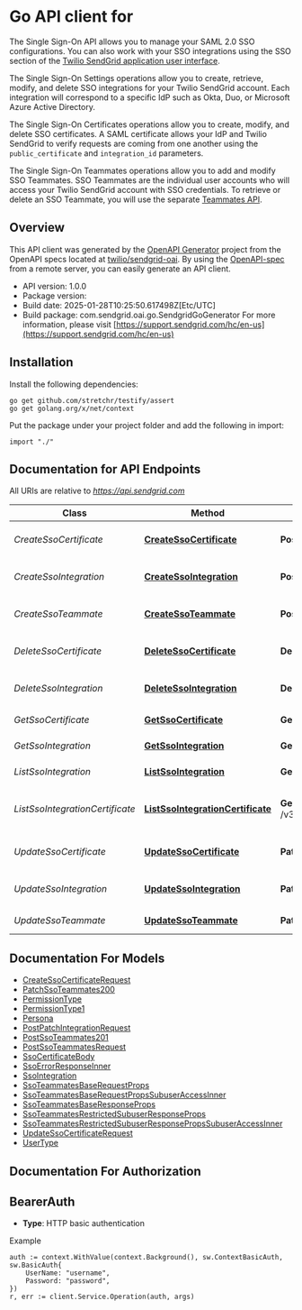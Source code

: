 # Go API client for 

The Single Sign-On API allows you to manage your SAML 2.0 SSO configurations. You can also work with your SSO integrations using the SSO section of the [Twilio SendGrid application user interface](https://app.sendgrid.com/settings/sso).

The Single Sign-On Settings operations allow you to create, retrieve, modify, and delete SSO integrations for your Twilio SendGrid account. Each integration will correspond to a specific IdP such as Okta, Duo, or Microsoft Azure Active Directory.

The Single Sign-On Certificates operations allow you to create, modify, and delete SSO certificates. A SAML certificate allows your IdP and Twilio SendGrid to verify requests are coming from one another using the `public_certificate` and `integration_id` parameters.

The Single Sign-On Teammates operations allow you to add and modify SSO Teammates. SSO Teammates are the individual user accounts who will access your Twilio SendGrid account with SSO credentials. To retrieve or delete an SSO Teammate, you will use the separate [Teammates API](https://docs.sendgrid.com/api-reference/teammates/).

## Overview
This API client was generated by the [OpenAPI Generator](https://openapi-generator.tech) project from the OpenAPI specs located at [twilio/sendgrid-oai](https://github.com/twilio/sendgrid-oai/tree/main/spec).  By using the [OpenAPI-spec](https://www.openapis.org/) from a remote server, you can easily generate an API client.

- API version: 1.0.0
- Package version: 
- Build date: 2025-01-28T10:25:50.617498Z[Etc/UTC]
- Build package: com.sendgrid.oai.go.SendgridGoGenerator
For more information, please visit [https://support.sendgrid.com/hc/en-us](https://support.sendgrid.com/hc/en-us)

## Installation

Install the following dependencies:

```shell
go get github.com/stretchr/testify/assert
go get golang.org/x/net/context
```

Put the package under your project folder and add the following in import:

```golang
import "./"
```

## Documentation for API Endpoints

All URIs are relative to *https://api.sendgrid.com*

Class | Method | HTTP request | Description
------------ | ------------- | ------------- | -------------
*CreateSsoCertificate* | [**CreateSsoCertificate**](docs/CreateSsoCertificate.md#createssocertificate) | **Post** /v3/sso/certificates | Create an SSO Certificate
*CreateSsoIntegration* | [**CreateSsoIntegration**](docs/CreateSsoIntegration.md#createssointegration) | **Post** /v3/sso/integrations | Create an SSO Integration
*CreateSsoTeammate* | [**CreateSsoTeammate**](docs/CreateSsoTeammate.md#createssoteammate) | **Post** /v3/sso/teammates | Create an SSO Teammate.
*DeleteSsoCertificate* | [**DeleteSsoCertificate**](docs/DeleteSsoCertificate.md#deletessocertificate) | **Delete** /v3/sso/certificates/{CertId} | Delete an SSO Certificate
*DeleteSsoIntegration* | [**DeleteSsoIntegration**](docs/DeleteSsoIntegration.md#deletessointegration) | **Delete** /v3/sso/integrations/{Id} | Delete an SSO Integration
*GetSsoCertificate* | [**GetSsoCertificate**](docs/GetSsoCertificate.md#getssocertificate) | **Get** /v3/sso/certificates/{CertId} | Get an SSO Certificate
*GetSsoIntegration* | [**GetSsoIntegration**](docs/GetSsoIntegration.md#getssointegration) | **Get** /v3/sso/integrations/{Id} | Get an SSO Integration
*ListSsoIntegration* | [**ListSsoIntegration**](docs/ListSsoIntegration.md#listssointegration) | **Get** /v3/sso/integrations | Get All SSO Integrations
*ListSsoIntegrationCertificate* | [**ListSsoIntegrationCertificate**](docs/ListSsoIntegrationCertificate.md#listssointegrationcertificate) | **Get** /v3/sso/integrations/{IntegrationId}/certificates | Get All SSO Certificates by Integration
*UpdateSsoCertificate* | [**UpdateSsoCertificate**](docs/UpdateSsoCertificate.md#updatessocertificate) | **Patch** /v3/sso/certificates/{CertId} | Update SSO Certificate
*UpdateSsoIntegration* | [**UpdateSsoIntegration**](docs/UpdateSsoIntegration.md#updatessointegration) | **Patch** /v3/sso/integrations/{Id} | Update an SSO Integration
*UpdateSsoTeammate* | [**UpdateSsoTeammate**](docs/UpdateSsoTeammate.md#updatessoteammate) | **Patch** /v3/sso/teammates/{Username} | Edit an SSO Teammate


## Documentation For Models

 - [CreateSsoCertificateRequest](CreateSsoCertificateRequest.md)
 - [PatchSsoTeammates200](PatchSsoTeammates200.md)
 - [PermissionType](PermissionType.md)
 - [PermissionType1](PermissionType1.md)
 - [Persona](Persona.md)
 - [PostPatchIntegrationRequest](PostPatchIntegrationRequest.md)
 - [PostSsoTeammates201](PostSsoTeammates201.md)
 - [PostSsoTeammatesRequest](PostSsoTeammatesRequest.md)
 - [SsoCertificateBody](SsoCertificateBody.md)
 - [SsoErrorResponseInner](SsoErrorResponseInner.md)
 - [SsoIntegration](SsoIntegration.md)
 - [SsoTeammatesBaseRequestProps](SsoTeammatesBaseRequestProps.md)
 - [SsoTeammatesBaseRequestPropsSubuserAccessInner](SsoTeammatesBaseRequestPropsSubuserAccessInner.md)
 - [SsoTeammatesBaseResponseProps](SsoTeammatesBaseResponseProps.md)
 - [SsoTeammatesRestrictedSubuserResponseProps](SsoTeammatesRestrictedSubuserResponseProps.md)
 - [SsoTeammatesRestrictedSubuserResponsePropsSubuserAccessInner](SsoTeammatesRestrictedSubuserResponsePropsSubuserAccessInner.md)
 - [UpdateSsoCertificateRequest](UpdateSsoCertificateRequest.md)
 - [UserType](UserType.md)


## Documentation For Authorization



## BearerAuth

- **Type**: HTTP basic authentication

Example

```golang
auth := context.WithValue(context.Background(), sw.ContextBasicAuth, sw.BasicAuth{
    UserName: "username",
    Password: "password",
})
r, err := client.Service.Operation(auth, args)
```


